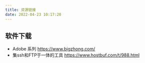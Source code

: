 ```yaml
---
title: 资源链接
date: 2022-04-23 10:17:20
---
```


## 软件下载

- Adobe 系列 https://www.bigzhong.com/
- 集ssh和FTP于一体的工具 https://www.hostbuf.com/t/988.html
